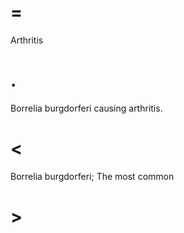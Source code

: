 # =

Arthritis

# .

Borrelia burgdorferi causing arthritis.

# <

Borrelia burgdorferi; The most common

# >

